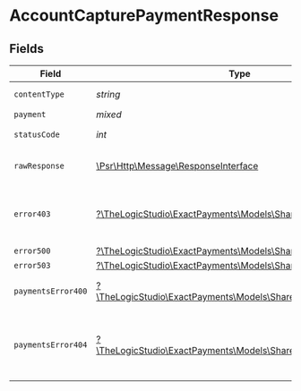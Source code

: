 # AccountCapturePaymentResponse


## Fields

| Field                                                                                                             | Type                                                                                                              | Required                                                                                                          | Description                                                                                                       |
| ----------------------------------------------------------------------------------------------------------------- | ----------------------------------------------------------------------------------------------------------------- | ----------------------------------------------------------------------------------------------------------------- | ----------------------------------------------------------------------------------------------------------------- |
| `contentType`                                                                                                     | *string*                                                                                                          | :heavy_check_mark:                                                                                                | HTTP response content type for this operation                                                                     |
| `payment`                                                                                                         | *mixed*                                                                                                           | :heavy_minus_sign:                                                                                                | Payment Created                                                                                                   |
| `statusCode`                                                                                                      | *int*                                                                                                             | :heavy_check_mark:                                                                                                | HTTP response status code for this operation                                                                      |
| `rawResponse`                                                                                                     | [\Psr\Http\Message\ResponseInterface](https://www.php-fig.org/psr/psr-7/#33-psrhttpmessageresponseinterface)      | :heavy_check_mark:                                                                                                | Raw HTTP response; suitable for custom response parsing                                                           |
| `error403`                                                                                                        | [?\TheLogicStudio\ExactPayments\Models\Shared\Error403](../../Models/Shared/Error403.md)                          | :heavy_minus_sign:                                                                                                | **Access Denied**\<br/>Credentials supplied do not grant access to the requested resource.<br/>                   |
| `error500`                                                                                                        | [?\TheLogicStudio\ExactPayments\Models\Shared\Error500](../../Models/Shared/Error500.md)                          | :heavy_minus_sign:                                                                                                | **Internal Server Error**<br/>                                                                                    |
| `error503`                                                                                                        | [?\TheLogicStudio\ExactPayments\Models\Shared\Error503](../../Models/Shared/Error503.md)                          | :heavy_minus_sign:                                                                                                | **Service Unavailable**<br/>                                                                                      |
| `paymentsError400`                                                                                                | [?\TheLogicStudio\ExactPayments\Models\Shared\PaymentsError400](../../Models/Shared/PaymentsError400.md)          | :heavy_minus_sign:                                                                                                | **Bad Request**\<br/>When there are errors in the payload.<br/>                                                   |
| `paymentsError404`                                                                                                | [?\TheLogicStudio\ExactPayments\Models\Shared\PaymentsError404](../../Models/Shared/PaymentsError404.md)          | :heavy_minus_sign:                                                                                                | **Not Found**\<br/>\<br/>When you'll get `401 Unauthorized` response:<br/>- When there are no Accounts/Orders/Payment found.<br/> |